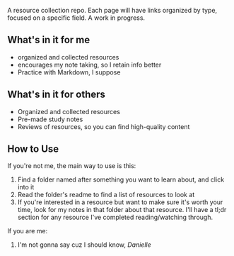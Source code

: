 A resource collection repo. Each page will have links organized by type, focused on a specific field. A work in progress.


## What's in it for me
* organized and collected resources
* encourages my note taking, so I retain info better
* Practice with Markdown, I suppose

## What's in it for others
* Organized and collected resources
* Pre-made study notes
* Reviews of resources, so you can find high-quality content

## How to Use
If you're not me, the main way to use is this:
1. Find a folder named after something you want to learn about, and click into it
1. Read the folder's readme to find a list of resources to look at
1. If you're interested in a resource but want to make sure it's worth your time, look for my notes in that folder about that resource. I'll have a tl;dr section for any resource I've completed reading/watching through.

If you are me:
1. I'm not gonna say cuz I should know, *Danielle*
